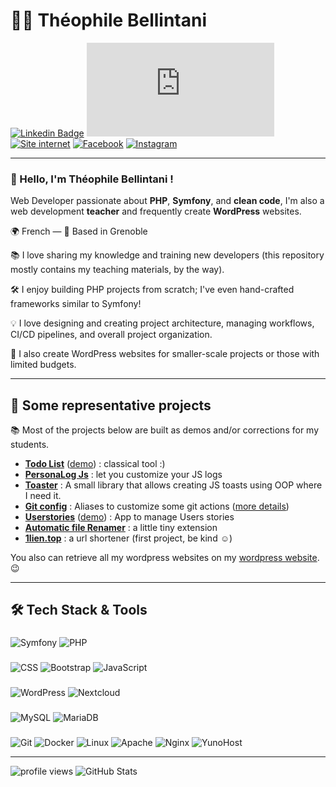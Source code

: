# 👨‍💻 Théophile Bellintani

[![Linkedin Badge](https://custom-icon-badges.demolab.com/badge/LinkedIn-0A66C2?logo=linkedin-white&logoColor=fff&link=https://www.linkedin.com/in/theophile-bellintani/)](https://www.linkedin.com/in/theophile-bellintani/)
[![email Badge](https://img.shields.io/badge/-M'écrire-c14438?logo=minutemailer&logoColor=white&link=mailto:lubna.altungi@gmail.com)](mailto:contact@unsiteavous.fr)
[![Site internet](https://img.shields.io/badge/unsiteavous.fr-21759B.svg?logo=wordpress&logoColor=white&link=https://unsiteavous.fr)](https://unsiteavous.fr)
[![Facebook](https://img.shields.io/badge/Facebook-0861F2.svg?logo=facebook&logoColor=white&link=https://www.facebook.com/unsiteavous)](https://www.facebook.com/unsiteavous)
[![Instagram](https://img.shields.io/badge/Instagram-FC009B.svg?logo=instagram&logoColor=white&link=https://www.instagram.com/unsiteavous/)](https://www.instagram.com/unsiteavous/)


---

### 👋 Hello, I'm Théophile Bellintani !

Web Developer passionate about **PHP**, **Symfony**, and **clean code**, I'm also a web development **teacher** and frequently create **WordPress** websites.

🌍 French — 📍 Based in Grenoble

📚 I love sharing my knowledge and training new developers (this repository mostly contains my teaching materials, by the way).

🛠️ I enjoy building PHP projects from scratch; I've even hand-crafted frameworks similar to Symfony!

💡 I love designing and creating project architecture, managing workflows, CI/CD pipelines, and overall project organization.

🌱 I also create WordPress websites for smaller-scale projects or those with limited budgets.

---
## 🌟 Some representative projects
📚 Most of the projects below are built as demos and/or corrections for my students.
- [**Todo List**](https://gitlab.com/unsiteavous/todo-liste) ([demo](https://todo-liste-simplon.netlify.app/)) : classical tool :)
- [**PersonaLog Js**](https://gitlab.com/unsiteavous/personalogjs) : let you customize your JS logs
- [**Toaster**](https://gitlab.com/unsiteavous/toasteur) : A small library that allows creating JS toasts using OOP where I need it.
- [**Git config**](https://gitlab.com/unsiteavous/gitconfig) : Aliases to customize some git actions ([more details](https://unsiteavous.fr/astuces/creer-et-gerer-des-alias-git-mes-meilleurs-alias/))
- [**Userstories**](https://git.captp.fr/theophile/userstories) ([demo](https://userstorymanager.unsiteavous.fr/)) : App to manage Users stories
- [**Automatic file Renamer**](https://wordpress.org/plugins/automatic-file-renamer/) : a little tiny extension
- [**1lien.top**](https://1lien.top/) : a url shortener (first project, be kind ☺️)

You also can retrieve all my wordpress websites on my [wordpress website](https://unsiteavous.fr/). 😉


---

## 🛠️ Tech Stack & Tools

###
![Symfony](https://img.shields.io/badge/Symfony-000000?logo=symfony&logoColor=white)
![PHP](https://img.shields.io/badge/PHP-777BB4?logo=php&logoColor=white)

###
![CSS](https://img.shields.io/badge/CSS-1572B6?logo=css3&logoColor=fff)
![Bootstrap](https://img.shields.io/badge/Bootstrap-563D7C?logo=bootstrap&logoColor=white)
![JavaScript](https://img.shields.io/badge/JavaScript-F7DF1E?logo=javascript&logoColor=000)
<!-- ![Vue.js](https://img.shields.io/badge/Vue.js-4FC08D?logo=vuedotjs&logoColor=fff) -->
<!-- ![React](https://img.shields.io/badge/React-%2320232a.svg?logo=react&logoColor=%2361DAFB) -->

###
![WordPress](https://img.shields.io/badge/WordPress-21759B?logo=wordpress)
![Nextcloud](https://img.shields.io/badge/NextCloud-0078C4?logo=nextcloud)

###
![MySQL](https://img.shields.io/badge/MySQL-4479A1?logo=mysql&logoColor=fff)
![MariaDB](https://img.shields.io/badge/MariaDB-003545?logo=mariadb&logoColor=white)

###
![Git](https://img.shields.io/badge/Git-F05032?logo=git&logoColor=fff)
![Docker](https://img.shields.io/badge/Docker-2496ED?logo=docker&logoColor=fff)
![Linux](https://img.shields.io/badge/Linux-FCC624?logo=linux&logoColor=black)
![Apache](https://img.shields.io/badge/Apache-D22128?logo=apache)
![Nginx](https://img.shields.io/badge/Nginx-009639?logo=nginx)
![YunoHost](https://img.shields.io/badge/YunoHost-000000?logo=yunohost)

---

  <img src="https://komarev.com/ghpvc/?username=unsiteavous&label=Profile views&color=blueviolet&style=flat" alt="profile views" />

  <img src="https://github-readme-stats.vercel.app/api?username=unsiteavous&show_icons=true&locale=fr" alt="GitHub Stats" />

